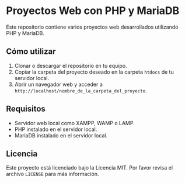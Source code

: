 # Proyectos Web con PHP y MariaDB

Este repositorio contiene varios proyectos web desarrollados utilizando PHP y MariaDB.

## Cómo utilizar

1. Clonar o descargar el repositorio en tu equipo.
2. Copiar la carpeta del proyecto deseado en la carpeta `htdocs` de tu servidor local.
3. Abrir un navegador web y acceder a `http://localhost/nombre_de_la_carpeta_del_proyecto`.

## Requisitos

- Servidor web local como XAMPP, WAMP o LAMP.
- PHP instalado en el servidor local.
- MariaDB instalado en el servidor local.

## Licencia

Este proyecto está licenciado bajo la Licencia MIT. Por favor revisa el archivo `LICENSE` para más información.
